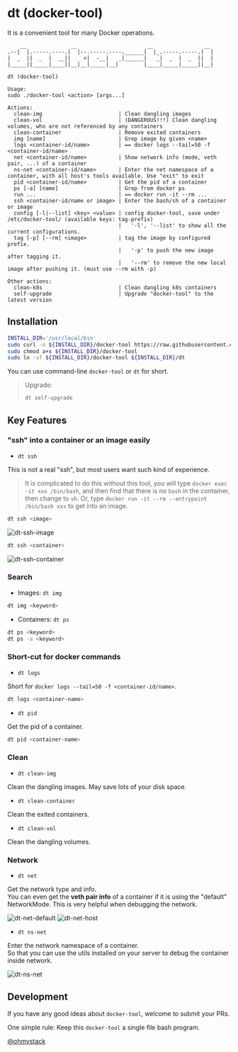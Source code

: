 # dt (docker-tool)

It is a convenient tool for many Docker operations.

```plain
    __              __                      __                __
.--|  |.-----.----.|  |--.-----.----.______|  |_.-----.-----.|  |
|  _  ||  _  |  __||    <|  -__|   _|______|   _|  _  |  _  ||  |
|_____||_____|____||__|__|_____|__|        |____|_____|_____||__|

dt (docker-tool)

Usage:
sudo ./docker-tool <action> [args...]

Actions:
  clean-img                        | Clean dangling images
  clean-vol                        | (DANGEROUS!!!) Clean dangling volumes, who are not referenced by any containers
  clean-container                  | Remove exited containers
  img [name]                       | Grep image by given <name>
  logs <container-id/name>         | == docker logs --tail=50 -f <container-id/name>
  net <container-id/name>          | Show network info (mode, veth pair, ...) of a container
  ns-net <container-id/name>       | Enter the net namespace of a container, with all host's tools available. Use "exit" to exit
  pid <container-id/name>          | Get the pid of a container
  ps [-a] [name]                   | Grep from docker ps
  run ...                          | == docker run -it --rm ...
  ssh <container-id/name or image> | Enter the bash/sh of a container or image
  config [-l|--list] <key> <value> | config docker-tool, save under /etc/docker-tool/ (available keys: tag-prefix)
                                   |   '-l', '--list' to show all the current configurations.
  tag [-p] [--rm] <image>          | tag the image by configured prefix.
                                   |   '-p' to push the new image after tagging it.
                                   |   '--rm' to remove the new local image after pushing it. (must use --rm with -p)

Other actions:
  clean-k8s                        | Clean dangling k8s containers
  self-upgrade                     | Upgrade "docker-tool" to the latest version

```

## Installation

```bash
INSTALL_DIR='/usr/local/bin'
sudo curl -o ${INSTALL_DIR}/docker-tool https://raw.githubusercontent.com/ohmystack/docker-tool/master/docker-tool
sudo chmod a+x ${INSTALL_DIR}/docker-tool
sudo ln -sf ${INSTALL_DIR}/docker-tool ${INSTALL_DIR}/dt
```

You can use command-line `docker-tool` or `dt` for short.

> Upgrade:
> 
> ```bash
> dt self-upgrade
> ```


## Key Features

### "ssh" into a container or an image easily

* `dt ssh`

This is not a real "ssh", but most users want such kind of experience.

> It is complicated to do this without this tool, you will type `docker exec -it xxx /bin/bash`, and then find that there is no `bash` in the container, then change to `sh`. Or, type `docker run -it --rm --entrypoint /bin/bash xxx` to get into an image.

```bash
dt ssh <image>
```

![dt-ssh-image](docs/img/dt-ssh-image.png)

```bash
dt ssh <container>
```

![dt-ssh-container](docs/img/dt-ssh-container.png)


### Search

* Images: `dt img`

```bash
dt img <keyword>
```

* Containers: `dt ps`

```bash
dt ps <keyword>
dt ps -a <keyword>
```


### Short-cut for docker commands

* `dt logs`

Short for `docker logs --tail=50 -f <container-id/name>`.

```bash
dt logs <container-name>
```

* `dt pid`

Get the pid of a container.

```bash
dt pid <container-name>
```


### Clean

* `dt clean-img`

Clean the dangling images. May save lots of your disk space.

* `dt clean-container`

Clean the exited containers.

* `dt clean-vol`

Clean the dangling volumes.


### Network

* `dt net`

Get the network type and info.  
You can even get the **veth pair info** of a container if it is using the "default" NetworkMode. This is very helpful when debugging the network.

![dt-net-default](docs/img/dt-net-default.png)
![dt-net-host](docs/img/dt-net-host.png)

* `dt ns-net`

Enter the network namespace of a container.  
So that you can use the utils installed on your server to debug the container inside network.

![dt-ns-net](docs/img/dt-ns-net.png)


## Development

If you have any good ideas about `docker-tool`, welcome to submit your PRs.

One simple rule: Keep this `docker-tool` a single file bash program.

[@ohmystack](https://github.com/ohmystack) 

